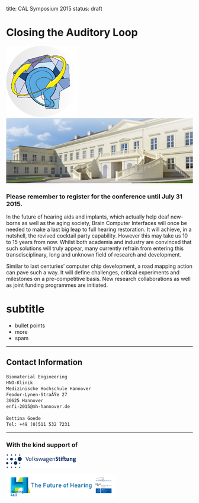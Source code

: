 title: CAL Symposium 2015
status: draft

# Closing the Auditory Loop 


![Logo CAL 2015](04_cal-symposium-2015/cal23.png) 
![Schloss Herrenhausen](04_cal-symposium-2015/SSH_small.png)

### Please remember to register for the conference until July 31 2015.


In the future of hearing aids and implants, which actually help deaf new-borns as well as the aging society, Brain Computer Interfaces will once be needed to make a last big leap to full hearing restoration. It will achieve, in a nutshell, the revived cocktail party capability. However this may take us 10 to 15 years from now. Whilst both academia and industry are convinced that such solutions will truly appear, many currently refrain from entering this transdisciplinary, long and unknown field of research and development.

Similar to last centuries’ computer chip development, a road mapping action can pave such a way. It will define challenges, critical experiments and milestones on a pre-competitive basis. New research collaborations as well as joint funding programmes are initiated.

# subtitle

- bullet points
- more
- spam

----

Contact Information
-------------------

```
Biomaterial Engineering
HNO-Klinik
Medizinische Hochschule Hannover
Feodor-Lynen-StraÃŸe 27
30625 Hannover
enfi-2015@mh-hannover.de

Bettina Goede
Tel: +49 (0)511 532 7231
```


----------------------------
### With the kind support of

![Logo VW Stiftung](04_cal-symposium-2015/LogoVW.gif)

![Logo Hearing4all](04_cal-symposium-2015/h4a_logo_long3.png)
